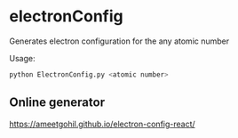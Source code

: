 # electronConfig
Generates electron configuration for the any atomic number

Usage:
```bash
python ElectronConfig.py <atomic number>
```

## Online generator
https://ameetgohil.github.io/electron-config-react/